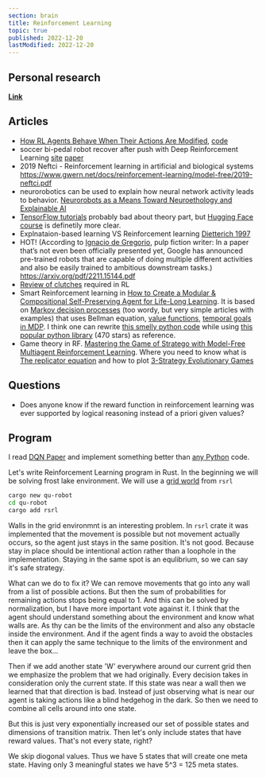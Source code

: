 ```yaml
---
section: brain
title: Reinforcement Learning
topic: true
published: 2022-12-20
lastModified: 2022-12-20
---
```


## Personal research

**[Link](/ai/reinforcement-learning-using-artificial-neural-networks)**

## Articles

- [How RL Agents Behave When Their Actions Are Modified](https://arxiv.org/pdf/2102.07716.pdf), [code](https://github.com/edlanglois/mamdp)
- soccer bi-pedal robot recover after push with Deep Reinforcement Learning [site](https://sites.google.com/view/op3-soccer?pli=10) [paper](https://arxiv.org/abs/2304.13653)
- 2019 Neftci - Reinforcement learning in artificial and biological systems https://www.gwern.net/docs/reinforcement-learning/model-free/2019-neftci.pdf
- neurorobotics can be used to explain how neural network activity leads to behavior. [Neurorobots as a Means Toward Neuroethology and Explainable AI](https://www.frontiersin.org/articles/10.3389/fnbot.2020.570308/full)
- [TensorFlow tutorials](https://www.tensorflow.org/agents/tutorials/0_intro_rl) probably bad about theory part, but [Hugging Face course](https://huggingface.co/learn/deep-rl-course/unit3/deep-q-algorithm) is definetily more clear.
- Explnataion-based learning VS Reinforcement learning [Dietterich 1997](https://link.springer.com/article/10.1023/A:1007355226281)
- HOT! (According to [Ignacio de Gregorio](https://medium.com/@ignacio.de.gregorio.noblejas/offline-rl-680450c472c), pulp fiction writer: In a paper that’s not even been officially presented yet, Google has announced pre-trained robots that are capable of doing multiple different activities and also be easily trained to ambitious downstream tasks.) https://arxiv.org/pdf/2211.15144.pdf
- [Review of clutches](https://www.nature.com/articles/s42256-023-00701-w) required in RL 
- Smart Reinforcement learning in [How to Create a Modular & Compositional Self-Preserving Agent for Life-Long Learning](https://arxiv.org/pdf/2211.10851.pdf). It is based on [Markov decision processes](https://medium.com/@ngao7/markov-decision-process-basics-3da5144d3348) (too wordy, but very simple articles with examples) that uses Bellman equation, [value functions](http://incompleteideas.net/book/ebook/node34.html), [temporal goals in MDP](https://arxiv.org/pdf/2211.10851.pdf). I think one can rewrite [this smelly python code](https://www.tech-quantum.com/markov-decision-process-implemented-from-scratch/) while using [this popular python library](https://github.com/sawcordwell/pymdptoolbox/blob/master/src/mdptoolbox/mdp.py) (470 stars) as reference.
- Game theory in RF. [Mastering the Game of Stratego with Model-Free Multiagent Reinforcement Learning](https://arxiv.org/pdf/2206.15378.pdf). Where you need to know what is [The replicator equation](https://www.pnas.org/doi/full/10.1073/pnas.1400823111) and how to plot [3-Strategy Evolutionary Games](https://www.biorxiv.org/content/10.1101/300004v2.full.pdf#page91)


## Questions

- Does anyone know if the reward function in reinforcement learning was ever supported by logical reasoning instead of a priori given values?

## Program

I read [DQN Paper](https://storage.googleapis.com/deepmind-media/dqn/DQNNaturePaper.pdf) and implement something better than [any Python](https://github.com/berkeleydeeprlcourse/homework/blob/master/hw3/dqn.py) code.

Let's write Reinforcement Learning program in Rust. In the beginning we will be solving frost lake environment. We will use a [grid world](https://github.com/tspooner/rsrl/blob/master/rsrl_domains/src/grid_world.rs) from `rsrl`

```sh
cargo new qu-robot
cd qu-robot
cargo add rsrl
```

Walls in the grid environmnt is an interesting problem. In `rsrl` crate it was implemented that the movement is possible but not movement actually occurs, so the agent just stays in the same position. It's not good. Because stay in place should be intentional action rather than a loophole in the implementation. Staying in the same spot is an equlibrium, so we can say it's safe strategy.

What can we do to fix it? We can remove movements that go into any wall from a list of possible actions. But then the sum of probabilities for remaining actions stops being equal to 1. And this can be solved by normalization, but I have more important vote against it. I think that the agent should understand something about the environment and know what walls are. As thy can be the limits of the environment and also any obstacle inside the environment. And if the agent finds a way to avoid the obstacles then it can apply the same technique to the limits of the environment and leave the box...

Then if we add another state 'W' everywhere around our current grid then we emphasize the problem that we had originally. Every decision takes in consideration only the current state. If this state was near a wall then we learned that that direction is bad. Instead of just observing what is near our agent is taking actions like a blind hedgehog in the dark. So then we need to combine all cells around into one state.

But this is just very exponentially increased our set of possible states and dimensions of transition matrix. Then let's only include states that have reward values. That's not every state, right?

We skip diogonal values. Thus we have 5 states that will create one meta state. Having only 3 meaningful states we have 5^3 = 125 meta states.